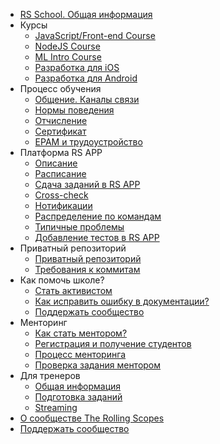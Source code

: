 - [RS School. Общая информация](README.md)
- Курсы
  - [JavaScript/Front-end Course](js-fe-course.md)
  - [NodeJS Course](nodejs-course.md)
  - [ML Intro Course](ml-intro-course.md)
  - [Разработка для iOS](https://rs.school/ios/)
  - [Разработка для Android](https://rs.school/android/)
- Процесс обучения
  - [Общение. Каналы связи](rs-school-chats.md)
  - [Нормы поведения](code-of-conduct.md)
  - [Отчисление](dismission.md)
  - [Сертификат](rs-school-certificate.md)
  - [EPAM и трудоустройство](employment.md)
- Платформа RS APP
  - [Описание](rs-app.md)
  - [Расписание](rs-app-schedule.md)
  - [Сдача заданий в RS APP](rs-app-tasks.md)
  - [Cross-check](cross-check-flow.md)
  - [Нотификации](notifications.md)
  - [Распределение по командам](teams.md)
  - [Типичные проблемы](rs-app-issues.md)
  - [Добавление тестов в RS APP](rs-app-add-tests.md)
- Приватный репозиторий
  - [Приватный репозиторий](private-repository.md)
  - [Требования к коммитам](git-convention.md)
- Как помочь школе?
  - [Стать активистом](rs-school-activist.md)
  - [Как исправить ошибку в документации?](fix-typo.md)
  - [Поддержать сообщество](fundraiser.md)
- Менторинг
  - [Как стать ментором?](rs-school-mentor.md)
  - [Регистрация и получение студентов](mentoring-kick-off.md)
  - [Процесс менторинга](mentoring.md)
  - [Проверка задания ментором](pull-request-review-process.md)
- Для тренеров
  - [Общая информация](rs-school-trainer.md)
  - [Подготовка заданий](create-task.md)
  - [Streaming](streaming.md)
- [О сообществе The Rolling Scopes](rolling-scopes-overview.md)
- [Поддержать сообщество](fundraiser.md)
